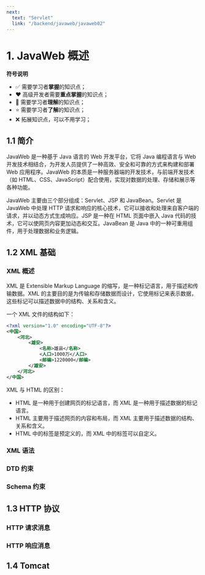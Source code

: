 ```yaml
---
next:
  text: "Servlet"
  link: "/backend/javaweb/javaweb02"
---
```


# 1. JavaWeb 概述

**符号说明**

- :white_check_mark: 需要学习者**掌握**的知识点；
- :heart: 高级开发者需要**重点掌握**的知识点；
- :rocket: 需要学习者**理解**的知识点；
- :star: 需要学习者**了解**的知识点；
- :x: 拓展知识点，可以不用学习；

## 1.1 简介

JavaWeb 是一种基于 Java 语言的 Web 开发平台，它将 Java 编程语言与 Web 开发技术相结合，为开发人员提供了一种高效、安全和可靠的方式来构建和部署 Web 应用程序。JavaWeb 的本质是一种服务器端的开发技术，与前端开发技术（如 HTML、CSS、JavaScript）配合使用，实现对数据的处理、存储和展示等各种功能。

JavaWeb 主要由三个部分组成：Servlet、JSP 和 JavaBean。Servlet 是 JavaWeb 中处理 HTTP 请求和响应的核心技术，它可以接收和处理来自客户端的请求，并以动态方式生成响应。JSP 是一种在 HTML 页面中嵌入 Java 代码的技术，它可以使网页内容更加动态和交互。JavaBean 是 Java 中的一种可重用组件，用于处理数据和业务逻辑。

## 1.2 XML 基础

### XML 概述

XML 是 Extensible Markup Language 的缩写，是一种标记语言，用于描述和传输数据。XML 的主要目的是为传输和存储数据而设计，它使用标记来表示数据，这些标记可以描述数据中的结构、关系和含义。

一个 XML 文件的结构如下：

```xml
<?xml version="1.0" encoding="UTF-8"?>
<中国>
    <河北>
        <雄安>
            <名称>雄县</名称>
            <人口>1000万</人口>
            <邮编>1220000</邮编>
        </雄安>
    </河北>
</中国>
```

XML 与 HTML 的区别：
- HTML 是一种用于创建网页的标记语言，而 XML 是一种用于描述数据的标记语言。
- HTML 主要用于描述网页的内容和布局，而 XML 主要用于描述数据的结构、关系和含义。
- HTML 中的标签是预定义的，而 XML 中的标签可以自定义。

### XML 语法

### DTD 约束

### Schema 约束

## 1.3 HTTP 协议

### HTTP 请求消息

### HTTP 响应消息

## 1.4 Tomcat

<a-back-top />
